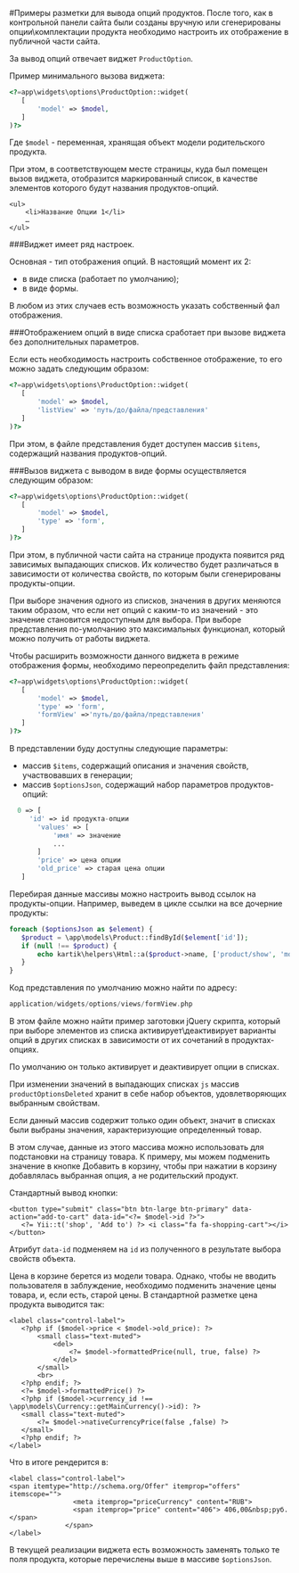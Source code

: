 #Примеры разметки для вывода опций продуктов.
После того, как в контрольной панели сайта были созданы вручную или сгенерированы опции\комплектации продукта необходимо настроить их отображение в публичной части сайта.

За вывод опций отвечает виджет `ProductOption`. 

Пример минимального вызова виджета: 
```php
<?=app\widgets\options\ProductOption::widget(
   [
       'model' => $model,
   ]
)?>
```
Где `$model` - переменная, хранящая объект модели родительского продукта. 

При этом, в соответствующем месте страницы, куда был помещен вызов виджета, отобразится маркированный список, в качестве элементов которого будут названия продуктов-опций.
```markup
<ul>
    <li>Название Опции 1</li>
    …
</ul>
```
###Виджет имеет ряд настроек.

Основная - тип отображения опций. В настоящий момент их 2:
-   в виде списка (работает по умолчанию);
-   в виде формы.

В любом из этих случаев есть возможность указать собственный фал отображения.

###Отображением опций в виде списка сработает при вызове виджета без дополнительных параметров.

Если есть необходимость настроить собственное отображение, то его можно задать следующим образом:
```php
<?=app\widgets\options\ProductOption::widget(
   [
       'model' => $model,
       'listView' => 'путь/до/файла/представления'
   ]
)?>
```

При этом, в файле представления будет доступен массив `$items`, содержащий названия продуктов-опций.

###Вызов виджета с выводом в виде формы осуществляется следующим образом:
```php
<?=app\widgets\options\ProductOption::widget(
   [
       'model' => $model,
       'type' => 'form',
   ]
)?>
```
При этом, в публичной части сайта на странице продукта появится ряд зависимых выпадающих списков. Их количество будет различаться в зависимости от количества свойств, по которым были сгенерированы продукты-опции.

При выборе значения одного из списков, значения в других меняются таким образом, что если нет опций с каким-то из значений - это значение становится недоступным для выбора.
При выборе представления по-умолчанию это максимальных функционал, который можно получить от работы виджета.

Чтобы расширить возможности данного виджета в режиме отображения формы, необходимо переопределить файл представления: 
```php
<?=app\widgets\options\ProductOption::widget(
   [
       'model' => $model,
       'type' => 'form',
       'formView' =>'путь/до/файла/представления'
   ]
)?>
```
В представлении буду доступны следующие параметры: 
-   массив `$items`, содержащий описания и значения свойств, участвовавших в генерации;
-   массив `$optionsJson`, содержащий набор параметров продуктов-опций:
 ```php
   0 => [
      'id' => id продукта-опции
        'values' => [
            'имя' => значение
            ...
        ]
        'price' => цена опции
        'old_price' => старая цена опции
    ]
```

Перебирая данные массивы можно настроить вывод ссылок на продукты-опции.
Например, выведем в цикле ссылки на все дочерние продукты:
```php
foreach ($optionsJson as $element) {
   $product = \app\models\Product::findById($element['id']);
   if (null !== $product) {
       echo kartik\helpers\Html::a($product->name, ['product/show', 'model' => $product]);
   }
}
```

Код представления по умолчанию можно найти по адресу: 
```php
application/widgets/options/views/formView.php
```

В этом файле можно найти пример заготовки jQuery скрипта, который при выборе элементов из списка активирует\деактивирует варианты опций в других списках в зависимости от их сочетаний в продуктах-опциях.

По умолчанию он только активирует и деактивирует опции в списках.

При изменении значений в выпадающих списках `js` массив `productOptionsDeleted` хранит в себе набор объектов, удовлетворяющих выбранным свойствам.

Если данный массив содержит только один объект, значит в списках были выбраны значения, характеризующие определенный товар.

В этом случае, данные из этого массива можно использовать для подстановки на страницу товара. 
К примеру, мы можем подменить значение в кнопке Добавить в корзину, чтобы при нажатии в корзину добавлялась выбранная опция, а не родительский продукт.

Стандартный вывод кнопки:
```markup
<button type="submit" class="btn btn-large btn-primary" data-action="add-to-cart" data-id="<?= $model->id ?>">
   <?= Yii::t('shop', 'Add to') ?> <i class="fa fa-shopping-cart"></i>
</button>
```
Атрибут `data-id` подменяем на `id` из полученного в результате выбора свойств объекта.

Цена в корзине берется из модели товара. Однако, чтобы не вводить пользователя в заблуждение, необходимо подменить значение цены товара, и, если есть, старой цены. В стандартной разметке цена продукта выводится так: 
```markup
<label class="control-label">
   <?php if ($model->price < $model->old_price): ?>
       <small class="text-muted">
           <del>
               <?= $model->formattedPrice(null, true, false) ?>
           </del>
       </small>
       <br>
   <?php endif; ?>
   <?= $model->formattedPrice() ?>
   <?php if ($model->currency_id !== \app\models\Currency::getMainCurrency()->id): ?>
   <small class="text-muted">
       <?= $model->nativeCurrencyPrice(false ,false) ?>
   </small>
   <?php endif; ?>
</label>
```
Что в итоге рендерится в:
```markup
<label class="control-label">
<span itemtype="http://schema.org/Offer" itemprop="offers" itemscope="">
                <meta itemprop="priceCurrency" content="RUB">
                <span itemprop="price" content="406"> 406,00&nbsp;руб. </span>
              </span>
</label>
```
В текущей реализации виджета есть возможность заменять только те поля продукта, которые перечислены выше в массиве `$optionsJson`.